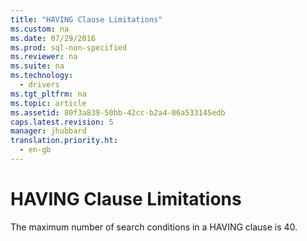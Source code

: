 ```yaml
---
title: "HAVING Clause Limitations"
ms.custom: na
ms.date: 07/29/2016
ms.prod: sql-non-specified
ms.reviewer: na
ms.suite: na
ms.technology: 
  - drivers
ms.tgt_pltfrm: na
ms.topic: article
ms.assetid: 80f3a839-50bb-42cc-b2a4-06a533145edb
caps.latest.revision: 5
manager: jhubbard
translation.priority.ht: 
  - en-gb
---
```

# HAVING Clause Limitations
The maximum number of search conditions in a HAVING clause is 40.